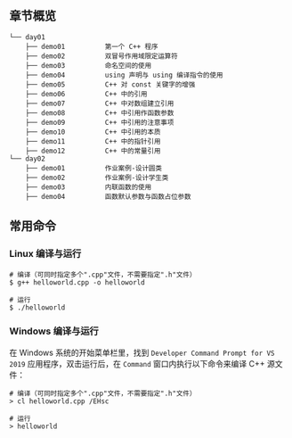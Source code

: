 ## 章节概览

```
└── day01
    ├── demo01          第一个 C++ 程序
    ├── demo02          双冒号作用域限定运算符
    ├── demo03          命名空间的使用
    ├── demo04          using 声明与 using 编译指令的使用
    ├── demo05          C++ 对 const 关键字的增强
    ├── demo06          C++ 中的引用
    ├── demo07          C++ 中对数组建立引用
    ├── demo08          C++ 中引用作函数参数
    ├── demo09          C++ 中引用的注意事项
    ├── demo10          C++ 中引用的本质
    ├── demo11          C++ 中的指针引用
    ├── demo12          C++ 中的常量引用
└── day02
    ├── demo01          作业案例-设计圆类
    ├── demo02          作业案例-设计学生类
    ├── demo03          内联函数的使用
    ├── demo04          函数默认参数与函数占位参数
```

## 常用命令

### Linux 编译与运行

``` shell
# 编译（可同时指定多个".cpp"文件，不需要指定".h"文件）
$ g++ helloworld.cpp -o helloworld

# 运行
$ ./helloworld
```

### Windows 编译与运行

在 Windows 系统的开始菜单栏里，找到 `Developer Command Prompt for VS 2019` 应用程序，双击运行后，在 `Command` 窗口内执行以下命令来编译 C++ 源文件：

```
# 编译（可同时指定多个".cpp"文件，不需要指定".h"文件）
> cl helloworld.cpp /EHsc

# 运行
> helloworld
```
